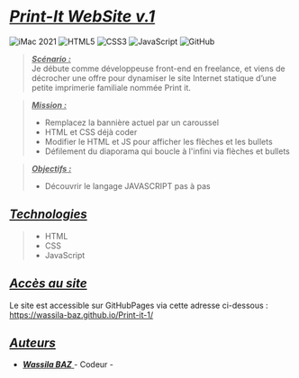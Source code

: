 # ***<u> Print-It WebSite v.1 </u>***

![iMac 2021](https://img.shields.io/badge/iMac%202021-000000?style=for-the-badge&logo=apple&logoColor=white) 
![HTML5](https://img.shields.io/badge/html5-%23E34F26.svg?style=for-the-badge&logo=html5&logoColor=white) 
![CSS3](https://img.shields.io/badge/css3-%231572B6.svg?style=for-the-badge&logo=css3&logoColor=white) 
![JavaScript](https://img.shields.io/badge/javascript-%23323330.svg?style=for-the-badge&logo=javascript&logoColor=%23F7DF1E)
![GitHub](https://img.shields.io/badge/github-%23121011.svg?style=for-the-badge&logo=github&logoColor=white)

> ***<u>Scénario :</u>***<br> Je débute comme développeuse front-end en freelance, et viens de décrocher une offre pour dynamiser le site Internet statique d’une petite imprimerie familiale nommée Print it. 

> ***<u>Mission :</u>***<br>
> - Remplacez la bannière actuel par un caroussel
> - HTML et CSS déjà coder
> - Modifier le HTML et JS pour afficher les flèches et les bullets
> - Défilement du diaporama qui boucle à l'infini via flèches et bullets

> ***<u>Objectifs :</u>***<br>
> - Découvrir le langage JAVASCRIPT pas à pas

## <u>***Technologies***</u> ##
> - HTML
> - CSS
> - JavaScript

## <u> ***Accès au site*** </u> ##
Le site est accessible sur GitHubPages via cette adresse ci-dessous :<br>
https://wassila-baz.github.io/Print-it-1/

## <u> ***Auteurs*** </u> ###
- <u> ***Wassila BAZ*** </u>- Codeur - 

